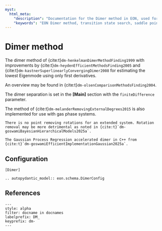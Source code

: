 ```yaml
---
myst:
  html_meta:
    "description": "Documentation for the Dimer method in EON, used for finding transition states and lowest eigenmodes using only first derivatives."
    "keywords": "EON Dimer method, transition state search, saddle point, eigenmode"
---
```


# Dimer method

The dimer method of {cite:t}`dm-henkelmanDimerMethodFinding1999` with
improvements by {cite:t}`dm-heydenEfficientMethodsFinding2005` and
{cite:t}`dm-kastnerSuperlinearlyConvergingDimer2008` for estimating the lowest
Eigenmode using only first derivatives.

An overview may be found in {cite:t}`dm-olsenComparisonMethodsFinding2004`.

The dimer separation is set in the **[Main]** section with the
`finiteDifference` parameter.

The method of {cite:t}`dm-melanderRemovingExternalDegrees2015` is also
implemented for use with gas phase systems.

```{note}
There is no point removing rotations for an extended system. Rotation removal may be more detrimental as noted in {cite:t}`dm-goswamiBayesianHierarchicalModels2025a`.
```

```{versionadded} 2.5
The Gaussian Process Regression accelerated dimer in C++ from {cite:t}`dm-goswamiEfficientImplementationGaussian2025a`.
```

## Configuration

```{code-block} toml
[Dimer]
```

```{eval-rst}
.. autopydantic_model:: eon.schema.DimerConfig
```

## References

```{bibliography}
---
style: alpha
filter: docname in docnames
labelprefix: DM_
keyprefix: dm-
---
```
